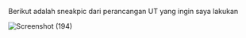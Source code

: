 Berikut adalah sneakpic dari perancangan UT yang ingin saya lakukan

![Screenshot (194)](https://user-images.githubusercontent.com/111740540/197328907-501e52ce-9f43-4b44-840f-ddec7580d969.png)
